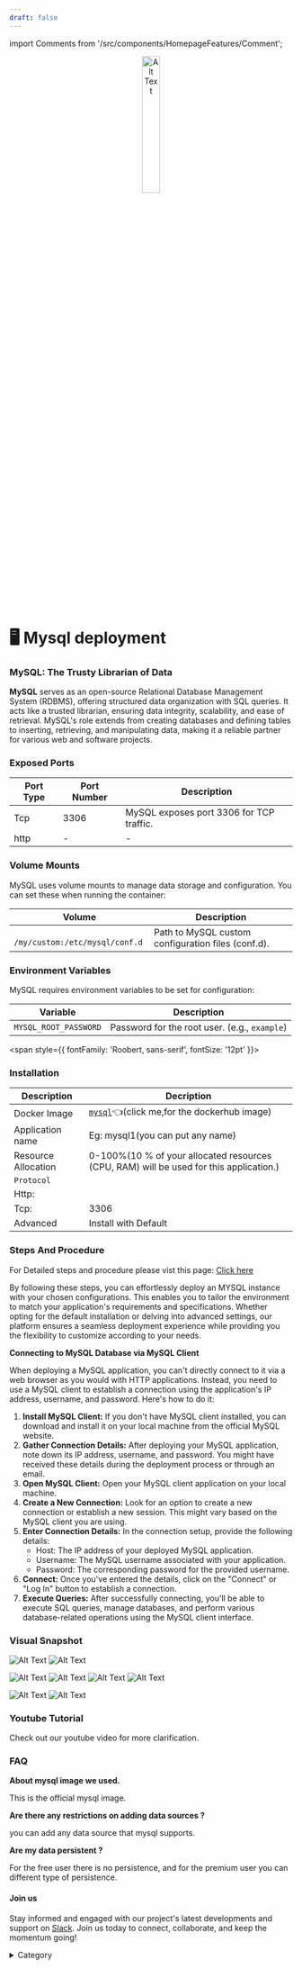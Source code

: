 ```yaml
---
draft: false
---
```

import Comments from '/src/components/HomepageFeatures/Comment';

<p align="center">
  <img src="/img/kkkw.jpg" alt="Alt Text" width="25%"/>
</p> 
<span style={{ fontFamily: 'Roobert, sans-serif', fontSize: '12pt' }}>

# 🖥 Mysql deployment

### MySQL: The Trusty Librarian of Data

**MySQL** serves as an open-source Relational Database Management System (RDBMS), offering structured data organization with SQL queries. It acts like a trusted librarian, ensuring data integrity, scalability, and ease of retrieval. MySQL's role extends from creating databases and defining tables to inserting, retrieving, and manipulating data, making it a reliable partner for various web and software projects.

### Exposed Ports

| Port Type | Port Number | Description                              |
| --------- | ----------- | ---------------------------------------- |
| Tcp       | 3306        | MySQL exposes port 3306 for TCP traffic. |
| http       | -           | -             |
### Volume Mounts

MySQL uses volume mounts to manage data storage and configuration. You can set these when running the container:

| Volume                      | Description                                              |
| --------------------------- | -------------------------------------------------------- |
| ` /my/custom:/etc/mysql/conf.d`                | Path to MySQL custom configuration files (conf.d).       |

### Environment Variables

MySQL requires environment variables to be set for configuration:

| Variable                | Description                                      |
| ----------------------- | ------------------------------------------------ |
| `MYSQL_ROOT_PASSWORD`   | Password for the root user. (e.g., `example`)     |



</span>


<span style={{ fontFamily: 'Roobert, sans-serif', fontSize: '12pt' }}>

### Installation&#x20;



|  Description          | Decription                                                                                                               | 
| --------------------- | ------                                                                                                                   | 
| Docker Image          |   [`mysql`](https://hub.docker.com/\_/mysql)👈(click me,for the dockerhub image)                                   |
| Application name      |  Eg: mysql1(you can put any name)                                                                                        | 
| Resource Allocation   |  0-100%(10 % of your allocated resources (CPU, RAM) will be used for this application.)                                  | 
| `Protocol`            |                                                                                                                          | 
|  Http:                |                                                                                                                          |
|  Tcp:                 |    3306                                                                                                                  | 
|    Advanced           |    Install with Default                                                                                                  |
                                                                     

### Steps And Procedure

For Detailed steps and procedure please vist this page: [Click here](https://techscaleinfinite.github.io/introduction/cloud-float/Steps%20and%20procedure)



By following these steps, you can effortlessly deploy an MYSQL instance with your chosen configurations. This enables you to tailor the environment to match your application's requirements and specifications. Whether opting for the default installation or delving into advanced settings, our platform ensures a seamless deployment experience while providing you the flexibility to customize according to your needs.

**Connecting to MySQL Database via MySQL Client**

When deploying a MySQL application, you can't directly connect to it via a web browser as you would with HTTP applications. Instead, you need to use a MySQL client to establish a connection using the application's IP address, username, and password. Here's how to do it:

1. **Install MySQL Client:** If you don't have MySQL client installed, you can download and install it on your local machine from the official MySQL website.
2. **Gather Connection Details:** After deploying your MySQL application, note down its IP address, username, and password. You might have received these details during the deployment process or through an email.
3. **Open MySQL Client:** Open your MySQL client application on your local machine.
4. **Create a New Connection:** Look for an option to create a new connection or establish a new session. This might vary based on the MySQL client you are using.
5. **Enter Connection Details:** In the connection setup, provide the following details:
   * Host: The IP address of your deployed MySQL application.
   * Username: The MySQL username associated with your application.
   * Password: The corresponding password for the provided username.
6. **Connect:** Once you've entered the details, click on the "Connect" or "Log In" button to establish a connection.
7. **Execute Queries:** After successfully connecting, you'll be able to execute SQL queries, manage databases, and perform various database-related operations using the MySQL client interface.

### Visual Snapshot

![Alt Text](/img/13w.jpg)
![Alt Text](/img/ew22.jpg)

![Alt Text](/img/dwe3.jpg)
![Alt Text](/img/fwd2.jpg)
![Alt Text](/img/we2.jpg)
![Alt Text](/img/dw2.jpg)

![Alt Text](/img/gfw3.jpg)
![Alt Text](/img/ed3.jpg)
### Youtube Tutorial&#x20;

Check out our youtube video for more clarification.



### FAQ

**About mysql image we used.**

This is the official mysql image.

**Are there any restrictions on adding data sources ?**

you can add any data source that mysql supports.

**Are my data persistent ?**

For the free user there is no persistence, and for the premium user you can different type of persistence.

#### Join us

Stay informed and engaged with our project's latest developments and support on [Slack](https://app.slack.com/client/T04QS32JX6E/C04QKEWE146). Join us today to connect, collaborate, and keep the momentum going!&#x20;

<details>

<summary>Category</summary>

Kubernetes, cloud computing, DevOps, cloud services, hosting platform, container orchestration, cloud infrastructure, cloud deployment, cloud management, cloud technology, cloud solutions, database, mysql

</details>

</span>

<Comments />